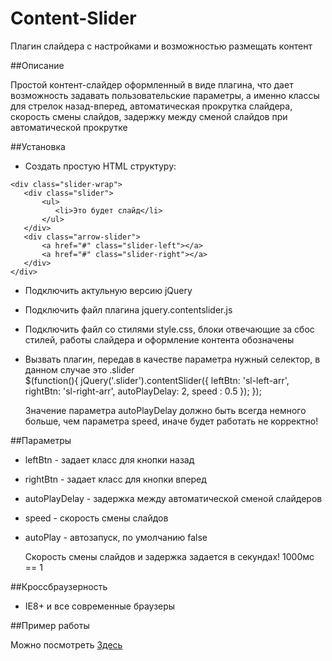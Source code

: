 Content-Slider
==============

Плагин слайдера с настройками и возможностью размещать контент

##Описание

Простой контент-слайдер оформленный в виде плагина, что дает возможность задавать пользовательские параметры,
а именно классы для стрелок назад-вперед, автоматическая прокрутка слайдера, скорость смены слайдов,
задержку между сменой слайдов при автоматической прокрутке

##Установка

 - Создать простую HTML структуру:
 ```
 <div class="slider-wrap">
    <div class="slider">
        <ul>
           <li>Это будет слайд</li>
        </ul>
    </div>
    <div class="arrow-slider">
        <a href="#" class="slider-left"></a>
        <a href="#" class="slider-right"></a>
    </div>
</div>
```
 - Подключить актульную версию jQuery
 - Подключить файл плагина jquery.contentslider.js
 - Подключить файл со стилями style.css, блоки отвечающие за сбос стилей, работы слайдера и оформление контента обозначены
 - Вызвать плагин, передав в качестве параметра нужный селектор, в данном случае это .slider	
	$(function(){
		jQuery('.slider').contentSlider({
            leftBtn: 'sl-left-arr', 
            rightBtn: 'sl-right-arr', 
            autoPlayDelay: 2, 
            speed : 0.5 
        });
	});
 
	Значение параметра autoPlayDelay должно быть всегда немного больше, чем параметра speed, иначе будет работать не корректно!
 
##Параметры
 
 - leftBtn - задает класс для кнопки назад
 - rightBtn - задает класс для кнопки вперед
 - autoPlayDelay - задержка между автоматической сменой слайдеров
 - speed - скорость смены слайдов
 - autoPlay - автозапуск, по умолчанию false
 
	Скорость смены слайдов и задержка задается в секундах! 1000мс == 1
 
 
##Кроссбраузерность

 - IE8+ и все современные браузеры

##Пример работы

Можно посмотреть <a href="http://example.web-ulyanov.ru/frontend/Stopwatch/">Здесь</a>
